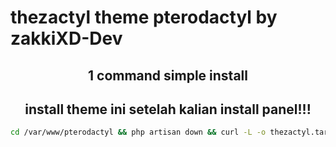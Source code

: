 # thezactyl theme pterodactyl by zakkiXD-Dev 

<div align=center>

## 1 command simple install 
## install theme ini setelah kalian install panel!!!

```sh
cd /var/www/pterodactyl && php artisan down && curl -L -o thezactyl.tar.gz https://github.com/MrLow12/thezactyl/releases/download/latest/thezactyl.tar.gz && tar -xzvf thezactyl.tar.gz && rm -f thezactyl.tar.gz && chmod -R 755 storage/ bootstrap/cache && composer require asbiin/laravel-webauthn -y && composer install --no-dev --optimize-autoloader -y && php artisan optimize:clear && php artisan migrate --seed --force -y && chown -R www-data:www-data /var/www/pterodactyl/* && php artisan queue:restart && php artisan up
```
